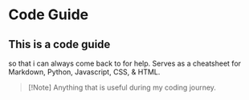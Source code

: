 # Code Guide

## This is a code guide

so that i can always come back to for help. Serves as a cheatsheet for Markdown, Python, Javascript, CSS, & HTML.
>[!Note] Anything that is useful during my coding journey.
